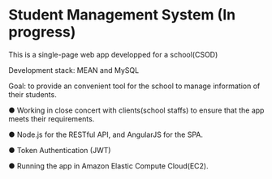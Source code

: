 # Student Management System (In progress)
This is a single-page web app developped for a school(CSOD)

Development stack: MEAN and MySQL

Goal: to provide an convenient tool for the school to manage information of their students. 

● Working in close concert with clients(school staffs) to ensure that the app meets their requirements.

● Node.js for the RESTful API, and AngularJS for the SPA.

● Token Authentication (JWT)

● Running the app in Amazon Elastic Compute Cloud(EC2).


